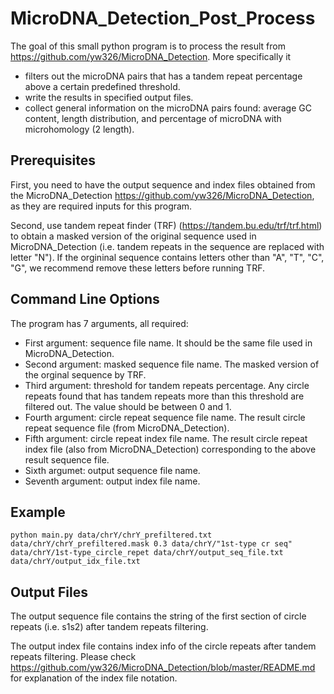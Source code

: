 # MicroDNA_Detection_Post_Process

The goal of this small python program is to process the result from https://github.com/yw326/MicroDNA_Detection. More specifically it
* filters out the microDNA pairs that has a tandem repeat percentage above a certain predefined threshold.
* write the results in specified output files.
* collect general information on the microDNA pairs found: average GC content, length distribution, and percentage of microDNA with microhomology (2 length).

## Prerequisites

First, you need to have the output sequence and index files obtained from the MicroDNA_Detection https://github.com/yw326/MicroDNA_Detection, as they are required inputs for this program.

Second, use tandem repeat finder (TRF) (https://tandem.bu.edu/trf/trf.html) to obtain a masked version of the original sequence used in MicroDNA_Detection (i.e. tandem repeats in the sequence are replaced with letter "N"). If the orgininal sequence contains letters other than "A", "T", "C", "G", we recommend remove these letters before running TRF.

## Command Line Options

The program has 7 arguments, all required:
* First argument:  sequence file name. It should be the same file used in MicroDNA_Detection.
* Second argument: masked sequence file name. The masked version of the orginal sequence by TRF.
* Third argument: threshold for tandem repeats percentage. Any circle repeats found that has tandem repeats more than this threshold are filtered out. The value should be between 0 and 1.
* Fourth argument: circle repeat sequence file name. The result circle repeat sequence file (from MicroDNA_Detection).
* Fifth argument: circle repeat index file name. The result circle repeat index file (also from MicroDNA_Detection) corresponding to the above result sequence file.
* Sixth argumet: output sequence file name.
* Seventh argument: output index file name.


## Example

```
python main.py data/chrY/chrY_prefiltered.txt data/chrY/chrY_prefiltered.mask 0.3 data/chrY/"1st-type cr seq" data/chrY/1st-type_circle_repet data/chrY/output_seq_file.txt data/chrY/output_idx_file.txt 
```

## Output Files
The output sequence file contains the string of the first section of circle repeats (i.e. s1s2) after tandem repeats filtering.

The output index file contains index info of the circle repeats after tandem repeats filtering. Please check https://github.com/yw326/MicroDNA_Detection/blob/master/README.md for explanation of the index file notation.





